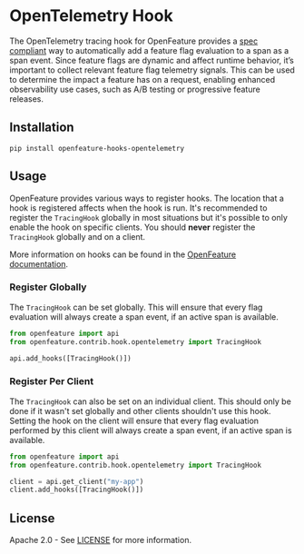 
# OpenTelemetry Hook

The OpenTelemetry tracing hook for OpenFeature provides a [spec compliant][otel-spec] way to automatically add a feature flag evaluation to a span as a span event. Since feature flags are dynamic and affect runtime behavior, it’s important to collect relevant feature flag telemetry signals. This can be used to determine the impact a feature has on a request, enabling enhanced observability use cases, such as A/B testing or progressive feature releases.

## Installation

```
pip install openfeature-hooks-opentelemetry
```


## Usage

OpenFeature provides various ways to register hooks. The location that a hook is registered affects when the hook is run. It's recommended to register the `TracingHook` globally in most situations but it's possible to only enable the hook on specific clients. You should **never** register the `TracingHook` globally and on a client.

More information on hooks can be found in the [OpenFeature documentation][hook-concept].

### Register Globally

The `TracingHook` can be set globally. This will ensure that every flag evaluation will always create a span event, if an active span is available.

```python
from openfeature import api
from openfeature.contrib.hook.opentelemetry import TracingHook

api.add_hooks([TracingHook()])
```

### Register Per Client

The `TracingHook` can also be set on an individual client. This should only be done if it wasn't set globally and other clients shouldn't use this hook. Setting the hook on the client will ensure that every flag evaluation performed by this client will always create a span event, if an active span is available.

```python
from openfeature import api
from openfeature.contrib.hook.opentelemetry import TracingHook

client = api.get_client("my-app")
client.add_hooks([TracingHook()])
```

## License

Apache 2.0 - See [LICENSE](./LICENSE) for more information.


[otel-spec]: https://opentelemetry.io/docs/reference/specification/trace/semantic_conventions/feature-flags/
[hook-concept]: https://openfeature.dev/docs/reference/concepts/hooks
